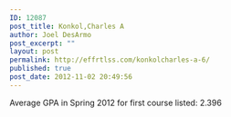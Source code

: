 ```yaml
---
ID: 12087
post_title: Konkol,Charles A
author: Joel DesArmo
post_excerpt: ""
layout: post
permalink: http://effrtlss.com/konkolcharles-a-6/
published: true
post_date: 2012-11-02 20:49:56
---
```

<p>Average GPA in Spring 2012 for first course listed: 2.396</p>